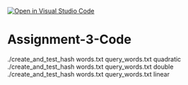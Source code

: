 [![Open in Visual Studio Code](https://classroom.github.com/assets/open-in-vscode-c66648af7eb3fe8bc4f294546bfd86ef473780cde1dea487d3c4ff354943c9ae.svg)](https://classroom.github.com/online_ide?assignment_repo_id=10577942&assignment_repo_type=AssignmentRepo)
# Assignment-3-Code


./create_and_test_hash words.txt query_words.txt quadratic
./create_and_test_hash words.txt query_words.txt double
./create_and_test_hash words.txt query_words.txt linear